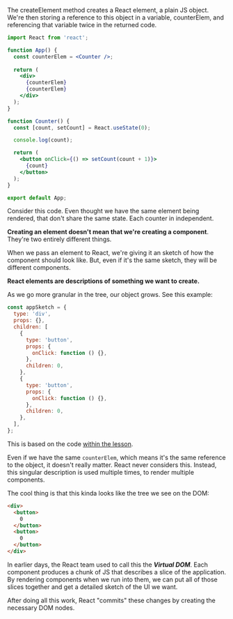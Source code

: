 The createElement method creates a React element, a plain JS object. We're then storing a reference to this object in a variable, counterElem, and referencing that variable twice in the returned code.

```jsx
import React from 'react';

function App() {
  const counterElem = <Counter />;
  
  return (
    <div>
      {counterElem}
      {counterElem}
    </div>
  );
}

function Counter() {
  const [count, setCount] = React.useState(0);

  console.log(count);

  return (
    <button onClick={() => setCount(count + 1)}>
      {count}
    </button>
  );
}

export default App;
```

Consider this code. Even thought we have the same element being rendered, that don't share the same state. Each counter in independent.

**Creating an element doesn't mean that we're creating a component**. They're two entirely different things.

When we pass an element to React, we're giving it an sketch of how the component should look like. But, even if it's the same sketch, they will be different components.

**React elements are descriptions of something we want to create.**

As we go more granular in the tree, our object grows. See this example:

```jsx
const appSketch = {
  type: 'div',
  props: {},
  children: [
    {
      type: 'button',
      props: {
        onClick: function () {},
      },
      children: 0,
    },
    {
      type: 'button',
      props: {
        onClick: function () {},
      },
      children: 0,
    },
  ],
};
```

This is based on the code [within the lesson](https://courses.joshwcomeau.com/joy-of-react/05-happy-practices/02-elements).

Even if we have the same `counterElem`, which means it's the same reference to the object, it doesn't really matter. React never considers this. Instead, this singular description is used multiple times, to render multiple components.

The cool thing is that this kinda looks like the tree we see on the DOM:

```html
<div>
  <button>
    0
  </button>
  <button>
    0
  </button>
</div>
```

In earlier days, the React team used to call this the ***Virtual DOM***. Each component produces a chunk of JS that describes a slice of the application. By rendering components when we run into them, we can put all of those slices together and get a detailed sketch of the UI we want.

After doing all this work, React "commits" these changes by creating the necessary DOM nodes.

